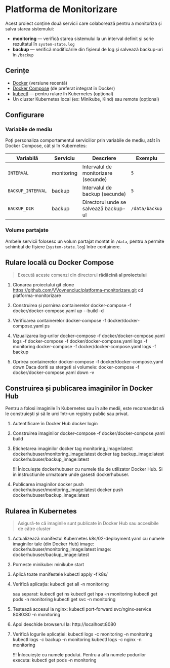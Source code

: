 # Platforma de Monitorizare

Acest proiect conține două servicii care colaborează pentru a monitoriza și salva starea sistemului:

- **monitoring** — verifică starea sistemului la un interval definit și scrie rezultatul în `system-state.log`
- **backup** — verifică modificările din fișierul de log și salvează backup-uri în `/backup`

## Cerințe

- [Docker](https://docs.docker.com/get-docker/) (versiune recentă)
- [Docker Compose](https://docs.docker.com/compose/install/) (de preferat integrat în Docker)
- [kubectl](https://kubernetes.io/docs/tasks/tools/) — pentru rulare în Kubernetes (opțional)
- Un cluster Kubernetes local (ex: Minikube, Kind) sau remote (opțional)

## Configurare

### Variabile de mediu

Poți personaliza comportamentul serviciilor prin variabile de mediu, atât în Docker Compose, cât și în Kubernetes:

| Variabilă        | Serviciu   | Descriere                                 | Exemplu        |
|------------------|------------|-------------------------------------------|----------------|
| `INTERVAL`       | monitoring | Intervalul de monitorizare (secunde)      | `5`            |
| `BACKUP_INTERVAL`| backup     | Intervalul de backup (secunde)            | `5`            |
| `BACKUP_DIR`     | backup     | Directorul unde se salvează backup-ul     | `/data/backup` |

### Volume partajate

Ambele servicii folosesc un volum partajat montat în `/data`, pentru a permite schimbul de fișiere (`system-state.log`) între containere.


## Rulare locală cu Docker Compose

> Execută aceste comenzi din directorul **rădăcină al proiectului**

1. Clonarea proiectului
    git clone https://github.com/VVovnenciuc/platforma-monitorizare.git
    cd platforma-monitorizare

2. Construirea și pornirea containerelor
    docker-compose -f docker/docker-compose.yaml up --build -d

3. Verificarea containerelor
    docker-compose -f docker/docker-compose.yaml ps

4. Vizualizarea log-urilor
    docker-compose -f docker/docker-compose.yaml logs -f
    docker-compose -f docker/docker-compose.yaml logs -f monitoring
    docker-compose -f docker/docker-compose.yaml logs -f backup

5. Oprirea containerelor
    docker-compose -f docker/docker-compose.yaml down
    Daca doriti sa stergeti si volumele:
    docker-compose -f docker/docker-compose.yaml down -v


## Construirea și publicarea imaginilor în Docker Hub

Pentru a folosi imaginile în Kubernetes sau în alte medii, este recomandat să le construiești și să le urci într-un registry public sau privat.

1. Autentificare în Docker Hub
    docker login

2. Construirea imaginilor
    docker-compose -f docker/docker-compose.yaml build

3. Etichetarea imaginilor 
    docker tag monitoring_image:latest dockerhubuser/monitoring_image:latest
    docker tag backup_image:latest dockerhubuser/backup_image:latest

    !!! Înlocuiește dockerhubuser cu numele tău de utilizator Docker Hub. Si in instructiunile urmatoare unde gasesti dockerhubuser.

4. Publicarea imaginilor
    docker push dockerhubuser/monitoring_image:latest
    docker push dockerhubuser/backup_image:latest

## Rularea în Kubernetes

> Asigură-te că imaginile sunt publicate în Docker Hub sau accesibile de către cluster

1. Actualizează manifestul Kubernetes k8s/02-deployment.yaml cu numele imaginilor tale (din Docker Hub)
    image: dockerhubuser/monitoring_image:latest
    image: dockerhubuser/backup_image:latest
2. Porneste minikube:
    minikube start

3. Aplică toate manifestele
    kubectl apply -f k8s/

4. Verifică aplicația:
    kubectl get all -n monitoring

    sau separat:
    kubectl get ns
    kubectl get hpa -n monitoring
    kubectl get pods -n monitoring
    kubectl get svc -n monitoring

5. Testează accesul la nginx:
    kubectl port-forward svc/nginx-service 8080:80 -n monitoring

6.  Apoi deschide browserul la:
    http://localhost:8080

7. Verifică logurile aplicației:
    kubectl logs <nume-pod> -c monitoring -n monitoring
    kubectl logs <nume-pod> -c backup -n monitoring
    kubectl logs <nume-pod> -c nginx -n monitoring

    !!! Înlocuiește <nume-pod> cu numele podului. Pentru a afla numele podurilor executa:
    kubectl get pods -n monitoring

